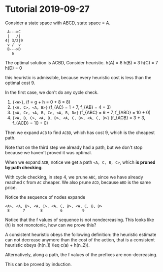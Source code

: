 # Tutorial 2019-09-27

Consider a state space with ABCD, state space = A.

```
 A--->C
 |   /|
4| 3/2|9
 v /  v
 B--->D
   6
```

The optimal solution is ACBD,
Consider heuristic.
h(A) = 8
h(B) = 3
h(C) = 7
h(D) = 0


this heuristic is admissible, because every heuristic cost is less than the optimal cost 9.

In the first case, we don't do any cycle check.

1. `{<A>}`, \(f = g + h = 0 + 8 = 8\)
2. `{<A, C>, <A, B>}` \(f_{AC} = 1 + 7, f_{AB} = 4 + 3\)
3. `{<A, C>, <A, B, C>, <A, B, D>}` \(f_{ABC} = 6 + 7, f_{ABD} = 10 + 0\)
4. `{<A, B, C>, <A, B, D>, <A, C, B>, <A, C, D>}` \(f_{ACB} = 3 + 3, f_{ACD} = 10 + 0\)

Then we expand `ACB` to find `ACBD`, which has cost 9, which is the cheapest path.

Note that on the third step we already had a path, but we don't stop because we haven't proved it was optimal.

When we expand `ACB`, notice we get a path `<A, C, B, C>`, which **is pruned by path checking**.

With cycle checking, in step 4, we prune `ABC`, since we have already reached `C` from `AC` cheaper. We also prune `ACD`, because `ABD` is the same price. 


Notice the sequence of nodes expande

```
<A>, <A, B>, <A, C>, <A, C, B>, <A, C, B, D>
 8      7       8        6         9
```

Notice that the f values of sequence is not nondecreasing. This looks like \(h\) is not monotonic, how can we prove this?

A consistent heuristic obeys the following definition: 
the heuristic estimate can not decrease anymore than the cost of the action, that is a consistent heuristic obeys \(h(n_1) \leq c(a) + h(n_2)\).

Alternatively, along a path, the f values of the prefixes are non-decreasing.

This can be proved by induction.